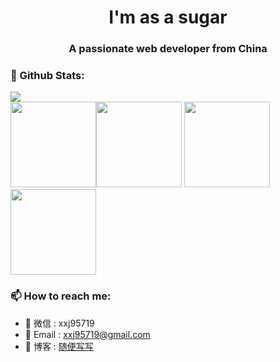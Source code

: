 <h1 align="center">I'm as a sugar</h1>
<h3 align="center">A passionate web developer from China</h3>

### 🌈 Github Stats:

<a href="https://count.getloli.com"><img align="center" src="https://count.getloli.com/get/@asasugar?theme=rule34"></a><br>
<img height="137px" src="https://github-readme-stats.vercel.app/api?username=asasugar&hide_title=true&hide_border=true&show_icons=true&include_all_commits=true&line_height=21&bg_color=0,e96443,904e95,904e99&title_color=ffffff&icon_color=ffffff&text_color=ffffff&theme=graywhite&locale=cn" /><img height="137px" src="https://github-readme-stats.vercel.app/api/top-langs/?username=asasugar&hide_title=true&hide_border=true&layout=compact&bg_color=0,904e99,e96443,904e95&text_color=ffffff&theme=graywhite&locale=cn" />
<img height="137px" src = "http://github-readme-streak-stats.herokuapp.com?user=asasugar&theme=dracula&locale=cn">
<img height="137px" src = "https://github-profile-summary-cards.vercel.app/api/cards/profile-details?username=asasugar&theme=monokai">

### 📫 How to reach me:

- 💬 微信 : xxj95719
- 📧 Email : [xxj95719@gmail.com](mailto:xxj95719@gmail.com)
- 📁 博客 : [随便写写](http://blog.xxjqepk.cn/)

